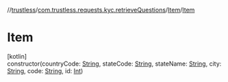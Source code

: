 //[trustless](../../../index.md)/[com.trustless.requests.kyc.retrieveQuestions](../index.md)/[Item](index.md)/[Item](-item.md)

# Item

[kotlin]\
constructor(countryCode: [String](https://kotlinlang.org/api/latest/jvm/stdlib/kotlin/-string/index.html), stateCode: [String](https://kotlinlang.org/api/latest/jvm/stdlib/kotlin/-string/index.html), stateName: [String](https://kotlinlang.org/api/latest/jvm/stdlib/kotlin/-string/index.html), city: [String](https://kotlinlang.org/api/latest/jvm/stdlib/kotlin/-string/index.html), code: [String](https://kotlinlang.org/api/latest/jvm/stdlib/kotlin/-string/index.html), id: [Int](https://kotlinlang.org/api/latest/jvm/stdlib/kotlin/-int/index.html))
